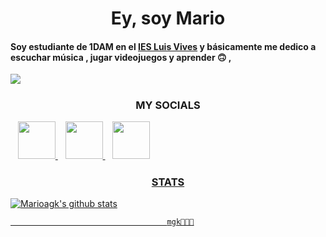 # <h1 align="center"> Ey, soy Mario

#### Soy estudiante de 1DAM en el [IES Luis Vives](http://iesluisvives.es/) y básicamente me dedico a escuchar música , jugar videojuegos y  aprender 🙃 ,

![](videeo.gif)



##### <h3 align="center"> MY SOCIALS
</a> &nbsp;&nbsp;
    <a href="https://twitter.com/_mariioo17" target="_blank">
        <img loading="lazy" src="https://i.imgur.com/U4Uiaef.png" 
    height="60">
</a> &nbsp;&nbsp;
    <a href="https://www.instagram.com/_mariioo17/" target="_blank">
        <img loading="lazy" src="https://ladatacuenta.com/wp-content/uploads/2021/01/instagram-logo-png-transparent-0.png" 
    height="60">
</a> &nbsp;&nbsp;
    <a href="https://open.spotify.com/user/r2r76g1x5dwf53l3q58kci3yp?si=i2Zmw6mPRr-9KBGUuPq5uw" target="_blank">
        <img loading="lazy" src="https://w7.pngwing.com/pngs/188/912/png-transparent-spotify-logo-streaming-media-podcast-music-stitcher-angle-logo-playlist.png" 
    height="60">

    


##### <h3 align="center"> STATS

![Marioagk's github stats](https://github-readme-stats.vercel.app/api?username=marioagk&show_icons=true&theme=dracula)


                                       mgk🧛🏽😴
